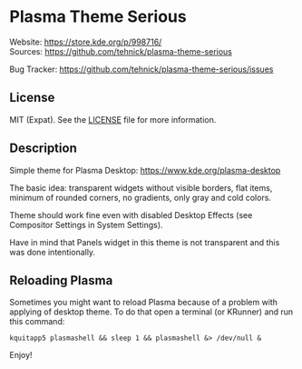# Plasma Theme Serious

Website: https://store.kde.org/p/998716/ <br>
Sources: https://github.com/tehnick/plasma-theme-serious

Bug Tracker: https://github.com/tehnick/plasma-theme-serious/issues

## License

MIT (Expat). See the [LICENSE](https://github.com/tehnick/plasma-theme-serious/blob/master/LICENSE) file for more information.

## Description

Simple theme for Plasma Desktop: https://www.kde.org/plasma-desktop

The basic idea: transparent widgets without visible borders, flat items, minimum of rounded corners, no gradients, only gray and cold colors.

Theme should work fine even with disabled Desktop Effects (see Compositor Settings in System Settings).

Have in mind that Panels widget in this theme is not transparent and this was done intentionally.

## Reloading Plasma

Sometimes you might want to reload Plasma because of a problem with applying of desktop theme. To do that open a terminal (or KRunner) and run this command:

```
kquitapp5 plasmashell && sleep 1 && plasmashell &> /dev/null &
```

Enjoy!

